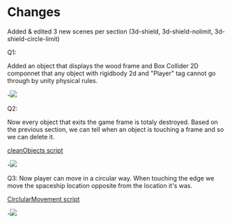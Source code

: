 # Changes

Added & edited 3 new scenes per section (3d-shield, 3d-shield-nolimit, 3d-shield-circle-limit)

Q1:

Added an object that displays the wood frame and Box Collider 2D componnet that any object with rigidbody 2d and "Player" tag cannot go through by unity physical rules.

-![](https://media.giphy.com/media/Pn1bXBRAsdDZ4L94bE/giphy.gif)

Q2:

Now every object that exits the game frame is totaly destroyed.
Based on the previous section, we can tell when an object is touching a frame and so we can delete it.

[cleanObjects script](https://github.com/oravital7/Unity-course/blob/master/Ex-6/Q2-Borders/Assets/cleanObjects.cs)

-![](https://media.giphy.com/media/cOL92M4cdu5myb4jMO/giphy.gif)

Q3:
Now player can move in a circular way.
When touching the edge we move the spaceship location opposite from the location it's was.

[CirclularMovement script](https://github.com/oravital7/Unity-course/blob/master/Ex-6/Q2-Borders/Assets/CirclularMovement.cs)

-![](https://media.giphy.com/media/KEeYAKW2lyFJwlYV16/giphy.gif)
